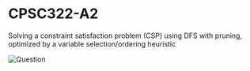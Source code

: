 # CPSC322-A2
Solving a constraint satisfaction problem (CSP) using DFS with pruning, optimized by a variable selection/ordering heuristic

![Question](https://user-images.githubusercontent.com/4008778/81027058-154b0080-8e31-11ea-8c3c-6fd94c22cfee.PNG)
